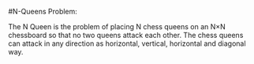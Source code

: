 #N-Queens Problem:

The N Queen is the problem of placing N chess queens on an N×N chessboard so that no two queens attack each other. The chess queens can attack in any direction as horizontal, vertical, horizontal and diagonal way.
